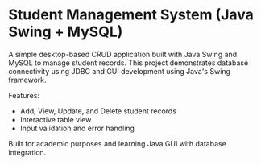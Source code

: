 # Student Management System (Java Swing + MySQL)

A simple desktop-based CRUD application built with Java Swing and MySQL to manage student records. This project demonstrates database connectivity using JDBC and GUI development using Java's Swing framework.

Features:
- Add, View, Update, and Delete student records
- Interactive table view
- Input validation and error handling

Built for academic purposes and learning Java GUI with database integration.
